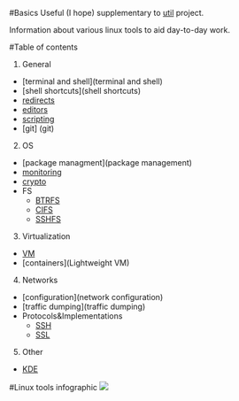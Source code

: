 #Basics
Useful (I hope) supplementary to [util](https://github.com/kiemlicz/util) project.

Information about various linux tools to aid day-to-day work.

#Table of contents
1. General
 * [terminal and shell](terminal and shell)
 * [shell shortcuts](shell shortcuts)
 * [redirects](redirects)
 * [editors](editors)
 * [scripting](scripting)
 * [git] (git)
2. OS
 * [package managment](package management)
 * [monitoring](monitoring)
 * [crypto](crypto)
 * FS
    * [BTRFS](btrfs)
    * [CIFS](cifs)
    * [SSHFS](sshfs)
3. Virtualization
 * [VM](vm)
 * [containers](Lightweight VM)
4. Networks
 * [configuration](network configuration)
 * [traffic dumping](traffic dumping)
 * Protocols&Implementations
    * [SSH](ssh)
    * [SSL](ssl)
5. Other
 * [KDE](kde)

#Linux tools infographic
![](http://brendangregg.com/Perf/linux_perf_tools_full.png)